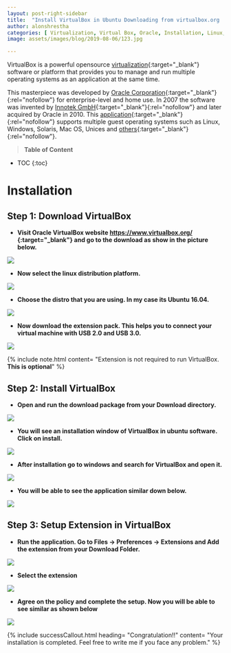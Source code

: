 ```yaml
---
layout: post-right-sidebar
title:  "Install VirtualBox in Ubuntu Downloading from virtualbox.org | Step to Virtualization"
author: alonshrestha
categories: [ Virtualization, Virtual Box, Oracle, Installation, Linux, Hypervisor, Tutorial]
image: assets/images/blog/2019-08-06/123.jpg

---
```

VirtualBox is a powerful opensource [virtualization](https://stechalon.com/virtualization-virtual-box-machine){:target="_blank"} software or platform that provides you to manage and run multiple operating systems as an application at the same time. 

This masterpiece was developed by [Oracle Corporation](https://www.oracle.com/index.html){:target="_blank"}{:rel="nofollow"} for enterprise-level and home use. In 2007 the software was invented by [Innotek GmbH](https://www.virtualbox.org/wiki/innotek){:target="_blank"}{:rel="nofollow"} and later acquired by Oracle in 2010.  This [application](https://en.wikipedia.org/wiki/VirtualBox){:target="_blank"}{:rel="nofollow"} supports multiple guest operating systems such as Linux, Windows, Solaris, Mac OS, Unices and [others](https://www.virtualbox.org/wiki/Guest_OSes){:target="_blank"}{:rel="nofollow"}.

> **Table of Content**

* TOC
{:toc}

# Installation
## Step 1: Download VirtualBox
- **Visit Oracle VirtualBox website [https://www.virtualbox.org/ ](https://www.virtualbox.org/){:target="_blank"} and go to the download as show in the picture below.**

![](/assets/images/blog/2019-08-06/1.png)

-  **Now select the linux distribution platform.**

![](/assets/images/blog/2019-08-06/2.png)

-  **Choose the distro that you are using. In my case its Ubuntu 16.04.**

![](/assets/images/blog/2019-08-06/3.png)

-  **Now download the extension pack. This helps you to connect your virtual machine with USB 2.0 and USB 3.0.**

![](/assets/images/blog/2019-08-06/4.png)

{% include note.html content= "Extension is not required to run VirtualBox. **This is optional**" %}

## Step 2: Install VirtualBox
- **Open and run the download package from your Download directory.**

![](/assets/images/blog/2019-08-06/5.png)

- **You will see an installation window of VirtualBox in ubuntu software. Click on install.**

![](/assets/images/blog/2019-08-06/6.png)

-  **After installation go to windows and  search for VirtualBox and open it.**

![](/assets/images/blog/2019-08-06/7.png)

-   **You will be able to see the application similar down below.**

![](/assets/images/blog/2019-08-06/8.png)

## Step 3: Setup Extension in VirtualBox
-   **Run the application. Go to Files -> Preferences -> Extensions and Add the extension from your Download Folder.**

![](/assets/images/blog/2019-08-06/10.png)

-  **Select the extension**

![](/assets/images/blog/2019-08-06/12.png)


-  **Agree on the policy and complete the setup. Now you will be able to see similar as shown below**

![](/assets/images/blog/2019-08-06/11.png)


{% include successCallout.html heading= "Congratulation!!" content= "Your installation is completed. Feel free to write me  if you face any problem." %}
